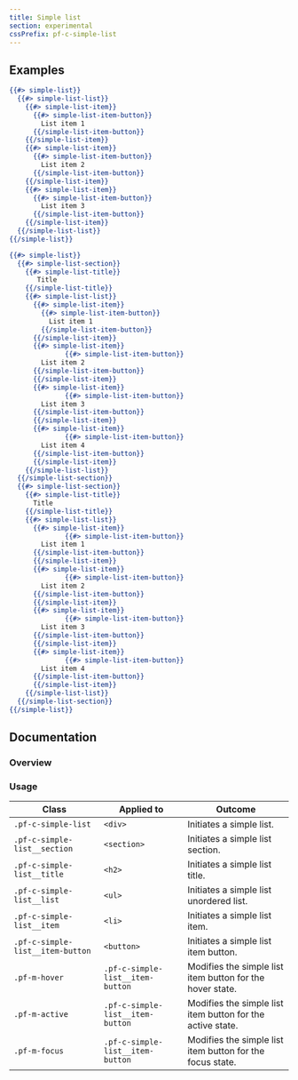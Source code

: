```yaml
---
title: Simple list
section: experimental
cssPrefix: pf-c-simple-list
---
```


## Examples
```hbs title=Simple-list
{{#> simple-list}}
  {{#> simple-list-list}}
    {{#> simple-list-item}}
      {{#> simple-list-item-button}}
        List item 1
      {{/simple-list-item-button}}
    {{/simple-list-item}}
    {{#> simple-list-item}}
      {{#> simple-list-item-button}}
        List item 2
      {{/simple-list-item-button}}
    {{/simple-list-item}}
    {{#> simple-list-item}}
      {{#> simple-list-item-button}}
        List item 3
      {{/simple-list-item-button}}
    {{/simple-list-item}}
  {{/simple-list-list}}
{{/simple-list}}
```
```hbs title=Grouped-list
{{#> simple-list}}
  {{#> simple-list-section}}
    {{#> simple-list-title}}
       Title
    {{/simple-list-title}}
    {{#> simple-list-list}}
      {{#> simple-list-item}}
        {{#> simple-list-item-button}}
          List item 1
        {{/simple-list-item-button}}
      {{/simple-list-item}}
      {{#> simple-list-item}}
              {{#> simple-list-item-button}}
        List item 2
      {{/simple-list-item-button}}
      {{/simple-list-item}}
      {{#> simple-list-item}}
              {{#> simple-list-item-button}}
        List item 3
      {{/simple-list-item-button}}
      {{/simple-list-item}}
      {{#> simple-list-item}}
              {{#> simple-list-item-button}}
        List item 4
      {{/simple-list-item-button}}
      {{/simple-list-item}}
    {{/simple-list-list}}
  {{/simple-list-section}}
  {{#> simple-list-section}}
    {{#> simple-list-title}}
      Title
    {{/simple-list-title}}
    {{#> simple-list-list}}
      {{#> simple-list-item}}
              {{#> simple-list-item-button}}
        List item 1
      {{/simple-list-item-button}}
      {{/simple-list-item}}
      {{#> simple-list-item}}
              {{#> simple-list-item-button}}
        List item 2
      {{/simple-list-item-button}}
      {{/simple-list-item}}
      {{#> simple-list-item}}
              {{#> simple-list-item-button}}
        List item 3
      {{/simple-list-item-button}}
      {{/simple-list-item}}
      {{#> simple-list-item}}
              {{#> simple-list-item-button}}
        List item 4
      {{/simple-list-item-button}}
      {{/simple-list-item}}
    {{/simple-list-list}}
  {{/simple-list-section}}
{{/simple-list}}
```

## Documentation
### Overview

### Usage
| Class | Applied to | Outcome |
| -- | -- | -- |
| `.pf-c-simple-list` | `<div>` | Initiates a simple list. |
| `.pf-c-simple-list__section` | `<section>` | Initiates a simple list section. |
| `.pf-c-simple-list__title` | `<h2>` | Initiates a simple list title. |
| `.pf-c-simple-list__list` | `<ul>` | Initiates a simple list unordered list. |
| `.pf-c-simple-list__item` | `<li>` | Initiates a simple list item. |
| `.pf-c-simple-list__item-button` | `<button>` | Initiates a simple list item button. |
| `.pf-m-hover` | `.pf-c-simple-list__item-button` | Modifies the simple list item button for the hover state. |
| `.pf-m-active` | `.pf-c-simple-list__item-button` | Modifies the simple list item button for the active state. |
| `.pf-m-focus` | `.pf-c-simple-list__item-button` | Modifies the simple list item button for the focus state. |
